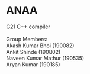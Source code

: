 # ANAA
G21 C++ compiler <br /><br />
Group Members: <br />
Akash Kumar Bhoi (190082)<br />
Ankit Shinde (190802)<br />
Naveen Kumar Mathur (190535)<br />
Aryan Kumar (190185)
